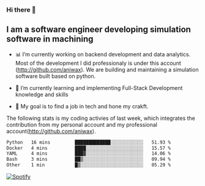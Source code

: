 ### Hi there 👋

## I am a software engineer developing simulation software in machining
- :bar_chart: I’m currently working on backend development and data analytics.
Most of the development I did professionaly is under this account (http://github.com/aniwax). We are building and maintaining a simulation software built based on python. 

- 🌱 I’m currently learning and implementing Full-Stack Development knowledge and skills
- :dart: My goal is to find a job in tech and hone my crakft.


<!--- [![shizzy's github stats](https://github-readme-stats.vercel.app/api?username=shirzartenwer)](https://github.com/anuraghazra/github-readme-stats) --->


The following stats is my coding activies of last week, which integrates the contribution from my personal account and my professional account(http://github.com/aniwax). 


 <!--START_SECTION:waka-->

```txt
Python   16 mins         █████████████░░░░░░░░░░░░   51.93 %
Docker   4 mins          ████░░░░░░░░░░░░░░░░░░░░░   15.57 %
YAML     4 mins          ███▓░░░░░░░░░░░░░░░░░░░░░   14.06 %
Bash     3 mins          ██▒░░░░░░░░░░░░░░░░░░░░░░   09.94 %
Other    1 min           █▒░░░░░░░░░░░░░░░░░░░░░░░   05.29 %
```

<!--END_SECTION:waka-->
[![Spotify](https://spotify-on-github-git-master.shirzartenwer.vercel.app/api/spotify)](https://open.spotify.com/user/21j6s322bjrhxlx67pyzkc4ki)
